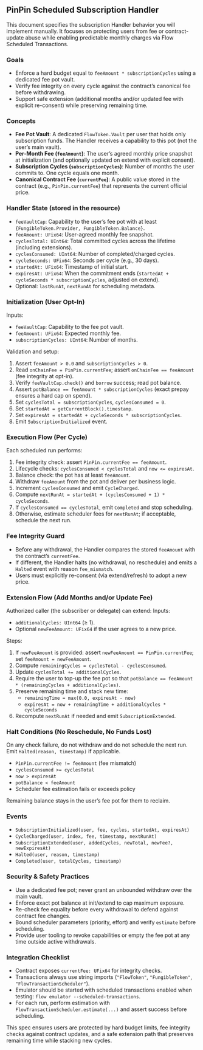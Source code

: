 ## PinPin Scheduled Subscription Handler

This document specifies the subscription Handler behavior you will implement manually. It focuses on protecting users from fee or contract-update abuse while enabling predictable monthly charges via Flow Scheduled Transactions.

### Goals
- Enforce a hard budget equal to `feeAmount * subscriptionCycles` using a dedicated fee pot vault.
- Verify fee integrity on every cycle against the contract’s canonical fee before withdrawing.
- Support safe extension (additional months and/or updated fee with explicit re-consent) while preserving remaining time.

### Concepts
- **Fee Pot Vault**: A dedicated `FlowToken.Vault` per user that holds only subscription funds. The Handler receives a capability to this pot (not the user’s main vault).
- **Per-Month Fee (`feeAmount`)**: The user’s agreed monthly price snapshot at initialization (and optionally updated on extend with explicit consent).
- **Subscription Cycles (`subscriptionCycles`)**: Number of months the user commits to. One cycle equals one month.
- **Canonical Contract Fee (`currentFee`)**: A public value stored in the contract (e.g., `PinPin.currentFee`) that represents the current official price.

### Handler State (stored in the resource)
- `feeVaultCap`: Capability to the user’s fee pot with at least `{FungibleToken.Provider, FungibleToken.Balance}`.
- `feeAmount: UFix64`: User-agreed monthly fee snapshot.
- `cyclesTotal: UInt64`: Total committed cycles across the lifetime (including extensions).
- `cyclesConsumed: UInt64`: Number of completed/charged cycles.
- `cycleSeconds: UFix64`: Seconds per cycle (e.g., 30 days).
- `startedAt: UFix64`: Timestamp of initial start.
- `expiresAt: UFix64`: When the commitment ends (`startedAt + cycleSeconds * subscriptionCycles`, adjusted on extend).
- Optional: `lastRunAt`, `nextRunAt` for scheduling metadata.

### Initialization (User Opt-In)
Inputs:
- `feeVaultCap`: Capability to the fee pot vault.
- `feeAmount: UFix64`: Expected monthly fee.
- `subscriptionCycles: UInt64`: Number of months.

Validation and setup:
1. Assert `feeAmount > 0.0` and `subscriptionCycles > 0`.
2. Read `onChainFee = PinPin.currentFee`; assert `onChainFee == feeAmount` (fee integrity at opt-in).
3. Verify `feeVaultCap.check()` and `borrow` success; read pot balance.
4. Assert `potBalance == feeAmount * subscriptionCycles` (exact prepay ensures a hard cap on spend).
5. Set `cyclesTotal = subscriptionCycles`, `cyclesConsumed = 0`.
6. Set `startedAt = getCurrentBlock().timestamp`.
7. Set `expiresAt = startedAt + cycleSeconds * subscriptionCycles`.
8. Emit `SubscriptionInitialized` event.

### Execution Flow (Per Cycle)
Each scheduled run performs:
1. Fee integrity check: assert `PinPin.currentFee == feeAmount`.
2. Lifecycle checks: `cyclesConsumed < cyclesTotal` and `now <= expiresAt`.
3. Balance check: the pot has at least `feeAmount`.
4. Withdraw `feeAmount` from the pot and deliver per business logic.
5. Increment `cyclesConsumed` and emit `CycleCharged`.
6. Compute `nextRunAt = startedAt + (cyclesConsumed + 1) * cycleSeconds`.
7. If `cyclesConsumed == cyclesTotal`, emit `Completed` and stop scheduling.
8. Otherwise, estimate scheduler fees for `nextRunAt`; if acceptable, schedule the next run.

### Fee Integrity Guard
- Before any withdrawal, the Handler compares the stored `feeAmount` with the contract’s `currentFee`.
- If different, the Handler halts (no withdrawal, no reschedule) and emits a `Halted` event with reason `fee_mismatch`.
- Users must explicitly re-consent (via extend/refresh) to adopt a new price.

### Extension Flow (Add Months and/or Update Fee)
Authorized caller (the subscriber or delegate) can extend:
Inputs:
- `additionalCycles: UInt64` (≥ 1).
- Optional `newFeeAmount: UFix64` if the user agrees to a new price.

Steps:
1. If `newFeeAmount` is provided: assert `newFeeAmount == PinPin.currentFee`; set `feeAmount = newFeeAmount`.
2. Compute `remainingCycles = cyclesTotal - cyclesConsumed`.
3. Update `cyclesTotal += additionalCycles`.
4. Require the user to top-up the fee pot so that `potBalance == feeAmount * (remainingCycles + additionalCycles)`.
5. Preserve remaining time and stack new time:
   - `remainingTime = max(0.0, expiresAt - now)`
   - `expiresAt = now + remainingTime + additionalCycles * cycleSeconds`
6. Recompute `nextRunAt` if needed and emit `SubscriptionExtended`.

### Halt Conditions (No Reschedule, No Funds Lost)
On any check failure, do not withdraw and do not schedule the next run. Emit `Halted(reason, timestamp)` if applicable.
- `PinPin.currentFee != feeAmount` (fee mismatch)
- `cyclesConsumed >= cyclesTotal`
- `now > expiresAt`
- `potBalance < feeAmount`
- Scheduler fee estimation fails or exceeds policy

Remaining balance stays in the user’s fee pot for them to reclaim.

### Events
- `SubscriptionInitialized(user, fee, cycles, startedAt, expiresAt)`
- `CycleCharged(user, index, fee, timestamp, nextRunAt)`
- `SubscriptionExtended(user, addedCycles, newTotal, newFee?, newExpiresAt)`
- `Halted(user, reason, timestamp)`
- `Completed(user, totalCycles, timestamp)`

### Security & Safety Practices
- Use a dedicated fee pot; never grant an unbounded withdraw over the main vault.
- Enforce exact pot balance at init/extend to cap maximum exposure.
- Re-check fee equality before every withdrawal to defend against contract fee changes.
- Bound scheduler parameters (priority, effort) and verify `estimate` before scheduling.
- Provide user tooling to revoke capabilities or empty the fee pot at any time outside active withdrawals.

### Integration Checklist
- Contract exposes `currentFee: UFix64` for integrity checks.
- Transactions always use string imports (`"FlowToken"`, `"FungibleToken"`, `"FlowTransactionScheduler"`).
- Emulator should be started with scheduled transactions enabled when testing: `flow emulator --scheduled-transactions`.
- For each run, perform estimation with `FlowTransactionScheduler.estimate(...)` and assert success before scheduling.

This spec ensures users are protected by hard budget limits, fee integrity checks against contract updates, and a safe extension path that preserves remaining time while stacking new cycles.


